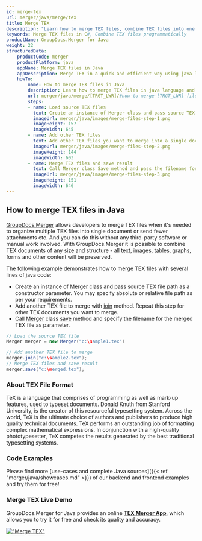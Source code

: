 ```yaml
---
id: merge-tex
url: merger/java/merge/tex
title: Merge TEX
description: "Learn how to merge TEX files, combine TEX files into one file programmatically in java language using GroupDocs.Merger for Java library."
keywords: Merge TEX files in C#, Combine TEX files programmatically
productName: GroupDocs.Merger for Java
weight: 22
structuredData:
    productCode: merger
    productPlatform: java
    appName: Merge TEX files in Java
    appDescription: Merge TEX in a quick and efficient way using java language and GroupDocs.Merger for Java API, without the use of any third-party software like Microsoft or Open Office.
    howTo:
        name: How to merge TEX files in Java 
        description: Learn how to merge TEX files in java language and GroupDocs.Merger for Java API, without the use of any third-party software like Microsoft or Open Office.
        url: merger/java/merge/[TRGT_LWR]/#how-to-merge-[TRGT_LWR]-files-in-c
        steps:
        - name: Load source TEX files 
          text: Create an instance of Merger class and pass source TEX file path as a constructor parameter. You may specify absolute or relative file path as per your requirements. 
          imageUrl: merger/java/images/merge-files-step-1.png
          imageHeight: 157
          imageWidth: 645
        - name: Add other TEX files
          text: Add other TEX files you want to merge into a single document with Join method of Merger class.
          imageUrl: merger/java/images/merge-files-step-2.png
          imageHeight: 144
          imageWidth: 603
        - name: Merge TEX files and save result 
          text: Call Merger class Save method and pass the filename for the resultant TEX file as parameter.
          imageUrl: merger/java/images/merge-files-step-3.png
          imageHeight: 151
          imageWidth: 646
---
```


## How to merge TEX files in Java

[GroupDocs.Merger](https://products.groupdocs.com/merger/java) allows developers to merge TEX files when it's needed to organize multiple
 TEX files into single document or send fewer attachments etc. And you can do this without any third-party software or manual work involved.
 With GroupDocs.Merger it is possible to combine TEX documents of any size and structure - all text, images, tables, graphs, forms and other content will be preserved.

The following example demonstrates how to merge TEX files with several lines of java code:

* Create an instance of [Merger](https://apireference.groupdocs.com/merger/java/com.groupdocs.merger/Merger) class and pass source TEX file path as a constructor parameter. You may specify absolute or relative file path as per your requirements.
* Add another TEX file to merge with [join](https://apireference.groupdocs.com/merger/java/com.groupdocs.merger/Merger#join(java.io.InputStream)) method. Repeat this step for other TEX documents you want to merge.
* Call [Merger](https://apireference.groupdocs.com/merger/java/com.groupdocs.merger/Merger) class [save](https://apireference.groupdocs.com/merger/java/com.groupdocs.merger/Merger#save(java.io.OutputStream)) method and specify the filename for the merged TEX file as parameter.

```java
// Load the source TEX file
Merger merger = new Merger("c:\sample1.tex")

// Add another TEX file to merge
merger.join("c:\sample2.tex");
// Merge TEX files and save result
merger.save("c:\merged.tex");
```

### About TEX File Format 

TeX is a language that comprises of programming as well as mark-up features, used to typeset documents. Donald Knuth from Stanford University, is the creator of this resourceful typesetting system. Across the world, TeX is the ultimate choice of authors and publishers to produce high quality technical documents. TeX performs an outstanding job of formatting complex mathematical expressions. In conjunction with a high-quality phototypesetter, TeX competes the results generated by the best traditional typesetting systems.

### Code Examples

Please find more [use-cases and complete Java sources]({{< ref "merger/java/showcases.md" >}}) of our backend and frontend examples and try them for free!

### Merge TEX Live Demo 

GroupDocs.Merger for Java provides an online [**TEX Merger App**](https://products.groupdocs.app/merger/tex), which allows you to try it for free and check its quality and accuracy.

[!["Merge TEX"](/merger/java/images/merge/merge-tex.png)](https://products.groupdocs.app/merger/tex)